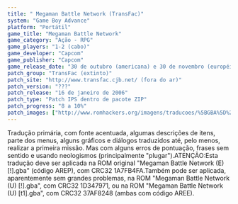 ```yaml
---
title: " Megaman Battle Network (TransFac)"
system: "Game Boy Advance"
platform: "Portátil"
game_title: "Megaman Battle Network"
game_category: "Ação - RPG"
game_players: "1-2 (cabo)"
game_developer: "Capcom"
game_publisher: "Capcom"
game_release_date: "30 de outubro (americana) e 30 de novembro (européia) de 2001"
patch_group: "TransFac (extinto)"
patch_site: "http://www.transfac.cjb.net/ (fora do ar)"
patch_version: "???"
patch_release: "16 de janeiro de 2006"
patch_type: "Patch IPS dentro de pacote ZIP"
patch_progress: "8 a 10%"
patch_images: ["http://www.romhackers.org/imagens/traducoes/%5BGBA%5D%20Megaman%20Battle%20Network%20-%20TransFac%20-%201.png","http://www.romhackers.org/imagens/traducoes/%5BGBA%5D%20Megaman%20Battle%20Network%20-%20TransFac%20-%202.png","http://www.romhackers.org/imagens/traducoes/%5BGBA%5D%20Megaman%20Battle%20Network%20-%20TransFac%20-%203.png"]
---
```

Tradução primária, com fonte acentuada, algumas descrições de itens, parte dos menus, alguns gráficos e diálogos traduzidos até, pelo menos, realizar a primeira missão. Mas com alguns erros de pontuação, frases sem sentido e usando neologismos (principalmente "plugar").ATENÇÃO:Esta tradução deve ser aplicada na ROM original "Megaman Battle Network (E) [!].gba" (código AREP), com CRC32 1A7FB4FA.Também pode ser aplicada, aparentemente sem grandes problemas, na ROM "Megaman Battle Network (U) [!].gba", com CRC32 1D347971, ou na ROM "Megaman Battle Network (U) [t1].gba", com CRC32 37AF8248 (ambas com código AREE).
